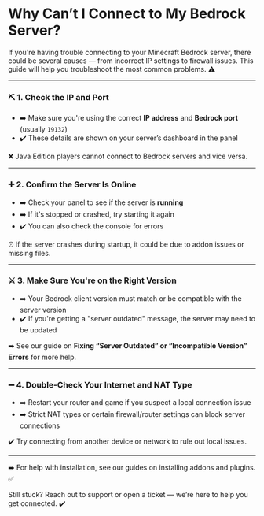 # Why Can’t I Connect to My Bedrock Server?

If you're having trouble connecting to your Minecraft Bedrock server, there could be several causes — from incorrect IP settings to firewall issues. This guide will help you troubleshoot the most common problems. ⚠️

***

### ⛏️ 1. Check the IP and Port

* ➡️ Make sure you're using the correct **IP address** and **Bedrock port** (usually `19132`)
* ✔️ These details are shown on your server’s dashboard in the panel

❌ Java Edition players cannot connect to Bedrock servers and vice versa.

***

### ➕ 2. Confirm the Server Is Online

* ➡️ Check your panel to see if the server is **running**
* ➡️ If it's stopped or crashed, try starting it again
* ✔️ You can also check the console for errors

⏰ If the server crashes during startup, it could be due to addon issues or missing files.

***

### ⚔️ 3. Make Sure You're on the Right Version

* ➡️ Your Bedrock client version must match or be compatible with the server version
* ✔️ If you're getting a "server outdated" message, the server may need to be updated

➡️ See our guide on **Fixing “Server Outdated” or “Incompatible Version” Errors** for more help.

***

### ➖ 4. Double-Check Your Internet and NAT Type

* ➡️ Restart your router and game if you suspect a local connection issue
* ➡️ Strict NAT types or certain firewall/router settings can block server connections

✔️ Try connecting from another device or network to rule out local issues.

***

➡️ For help with installation, see our guides on installing addons and plugins. ✅

Still stuck? Reach out to support or open a ticket — we’re here to help you get connected. ✔️
